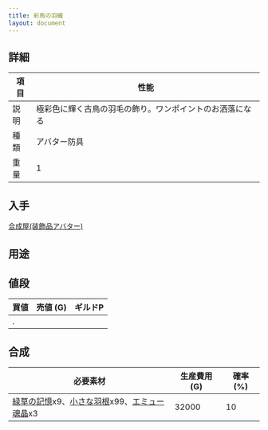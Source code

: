 ```yaml
---
title: 彩鳥の羽織
layout: document
---
```

## 詳細

|項目|性能|
|---|---|
|説明|極彩色に輝く古鳥の羽毛の飾り。ワンポイントのお洒落になる|
|種類|アバター防具|
|重量|1|

## 入手

[合成屋(装飾品アバター)](合成屋(装飾品アバター))

## 用途

## 値段

|買値|売値 (G)|ギルドP|
|---|---|---|
|.|||

## 合成

|必要素材|生産費用 (G)|確率 (%)|
|---|---|---|
|[緑草の記憶](緑草の記憶)x9、[小さな羽根](小さな羽根)x99、[エミュー魂晶](エミュー魂晶)x3|32000|10|
